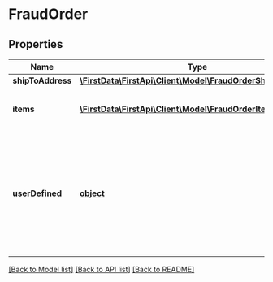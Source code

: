 # FraudOrder

## Properties
Name | Type | Description | Notes
------------ | ------------- | ------------- | -------------
**shipToAddress** | [**\FirstData\FirstApi\Client\Model\FraudOrderShipToAddress**](FraudOrderShipToAddress.md) |  | [optional] 
**items** | [**\FirstData\FirstApi\Client\Model\FraudOrderItems[]**](FraudOrderItems.md) | The list of items included in the order. | [optional] 
**userDefined** | [**object**](.md) | A JSON object that can carry any additional information about the order that might be helpful for fraud detection. | [optional] 

[[Back to Model list]](../README.md#documentation-for-models) [[Back to API list]](../README.md#documentation-for-api-endpoints) [[Back to README]](../README.md)


